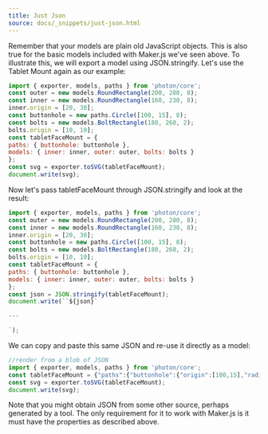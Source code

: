 ```yaml
---
title: Just Json
source: docs/_snippets/just-json.html
---
```


Remember that your models are plain old JavaScript objects. This is also true for the basic models included with Maker.js we've seen above.
To illustrate this, we will export a model using JSON.stringify. Let's use the Tablet Mount again as our example:

```javascript
import { exporter, models, paths } from 'photon/core';
const outer = new models.RoundRectangle(200, 280, 8);
const inner = new models.RoundRectangle(160, 230, 8);
inner.origin = [20, 30];
const buttonhole = new paths.Circle([100, 15], 8);
const bolts = new models.BoltRectangle(180, 260, 2);
bolts.origin = [10, 10];
const tabletFaceMount = {
paths: { buttonhole: buttonhole },
models: { inner: inner, outer: outer, bolts: bolts }
};
const svg = exporter.toSVG(tabletFaceMount);
document.write(svg);
```

Now let's pass tabletFaceMount through JSON.stringify and look at the result:

```javascript
import { exporter, models, paths } from 'photon/core';
const outer = new models.RoundRectangle(200, 280, 8);
const inner = new models.RoundRectangle(160, 230, 8);
inner.origin = [20, 30];
const buttonhole = new paths.Circle([100, 15], 8);
const bolts = new models.BoltRectangle(180, 260, 2);
bolts.origin = [10, 10];
const tabletFaceMount = {
paths: { buttonhole: buttonhole },
models: { inner: inner, outer: outer, bolts: bolts }
};
const json = JSON.stringify(tabletFaceMount);
document.write(``${json}`

---

`);
```

We can copy and paste this same JSON and re-use it directly as a model:

```javascript
//render from a blob of JSON
import { exporter, models, paths } from 'photon/core';
const tabletFaceMount = {"paths":{"buttonhole":{"origin":[100,15],"radius":8,"type":"circle"}},"models":{"inner":{"paths":{"BottomLeft":{"origin":[8,8],"radius":8,"startAngle":180,"endAngle":270,"type":"arc"},"BottomRight":{"origin":[152,8],"radius":8,"startAngle":270,"endAngle":0,"type":"arc"},"TopRight":{"origin":[152,222],"radius":8,"startAngle":0,"endAngle":90,"type":"arc"},"TopLeft":{"origin":[8,222],"radius":8,"startAngle":90,"endAngle":180,"type":"arc"},"Bottom":{"origin":[8,0],"end":[152,0],"type":"line"},"Top":{"origin":[152,230],"end":[8,230],"type":"line"},"Right":{"origin":[160,8],"end":[160,222],"type":"line"},"Left":{"origin":[0,222],"end":[0,8],"type":"line"}},"origin":[20,30]},"outer":{"paths":{"BottomLeft":{"origin":[8,8],"radius":8,"startAngle":180,"endAngle":270,"type":"arc"},"BottomRight":{"origin":[192,8],"radius":8,"startAngle":270,"endAngle":0,"type":"arc"},"TopRight":{"origin":[192,272],"radius":8,"startAngle":0,"endAngle":90,"type":"arc"},"TopLeft":{"origin":[8,272],"radius":8,"startAngle":90,"endAngle":180,"type":"arc"},"Bottom":{"origin":[8,0],"end":[192,0],"type":"line"},"Top":{"origin":[192,280],"end":[8,280],"type":"line"},"Right":{"origin":[200,8],"end":[200,272],"type":"line"},"Left":{"origin":[0,272],"end":[0,8],"type":"line"}}},"bolts":{"paths":{"BottomLeft\_bolt":{"origin":[0,0],"radius":2,"type":"circle"},"BottomRight\_bolt":{"origin":[180,0],"radius":2,"type":"circle"},"TopRight\_bolt":{"origin":[180,260],"radius":2,"type":"circle"},"TopLeft\_bolt":{"origin":[0,260],"radius":2,"type":"circle"}},"origin":[10,10]}}};
const svg = exporter.toSVG(tabletFaceMount);
document.write(svg);
```

Note that you might obtain JSON from some other source, perhaps generated by a tool. The only requirement for it to work with Maker.js is it must have the properties as described above.
